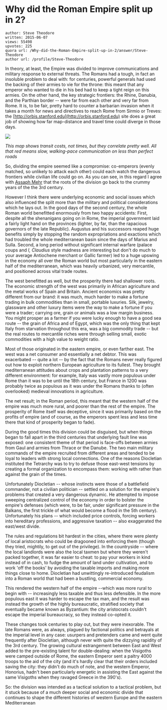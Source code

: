 # Why did the Roman Empire split up in 2?

	author: Steve Theodore
	written: 2015-06-07
	views: 55498
	upvotes: 225
	quora url: /Why-did-the-Roman-Empire-split-up-in-2/answer/Steve-Theodore
	author url: /profile/Steve-Theodore


In theory, at least, the Empire was divided to improve communications and military response to external threats. The Romans had a tough, in fact an insoluble problem to deal with: for centuries, powerful generals had used the backing of their armies to vie for the throne: this meant that any emperor who wanted to die in his bed had to keep a tight reign on this armies. On the other hand, the key strategic frontiers: the Rhine, Danubia, and the Parthian border -- were far from each other and very far from Rome. It is, to be fair, pretty hard to counter a barbarian invasion when it takes a month for news and directives to reach Rome from Sirmio or Treves: the [http://orbis.stanford.edu](http://orbis.stanford.edu) site does a great job of showing how far map-distance and travel time could diverge in those days. 

![](https://qph.fs.quoracdn.net/main-qimg-838dce9c32819f599605a08e2343a4c8)

_This map shows transit costs, not times, but they correlate pretty well. All that red means slow, walking-pace communication on less than perfect roads_  

So, dividing the empire seemed like a compromise: co-emperors (evenly matched, so unlikely to attack each other) could each watch the dangerous frontiers while civilian life could go on. As you can see, in this regard I agree with [Assaph Mehr](https://www.quora.com/profile/Assaph-Mehr) that the roots of the division go back to the crummy years of the the 3rd century. 

However I think there were underlying economic and social issues which also influenced the split more than the military and political considerations which he lays out. In the good days of the second century, the whole Roman world benefitted enormously from two happy accidents: First, despite all the shenanigans going on in Rome, the imperial government laid a fairly light hand on the provinces (lighter, by far, than the rapacious governors of the late Republic). Augustus and his successors reaped huge benefits simply by stopping the random expropriations and exactions which had troubled the whole mediterranean basin since the days of Marius and Sulla. Second, a long period without significant internal warfare (palace coups and _I, Claudius_ style madness are interesting but don't do much to your average Antiochene merchant or Gallic farmer) led to a huge upswing in the economy all over the Roman world but most particularly in the eastern half of the mediterranean, which was heavily urbanized, very mercantile, and positioned across vital trade routes. 

The west benefitted as well, but the prosperity there had shallower roots. The economic strength of the west was primarily in African agriculture and the metal works of Spain and Britain. Ancient economics was pretty different from our brand: it was much, much harder to make a fortune trading in bulk commodities than in small, portable luxuries. Silk, jewelry, glassware and other luxury items were the way to make a fortune if you were a trader; carrying ore, grain or animals was a low margin business. You might prosper as a farmer if you were lucky enough to have a good sea route -- the grain of Africa and of Egypt, which was the only thing that kept Italy from starvation throughout this era, was a big commodity trade -- but the real routes to mercantile riches were through selling small, exotic commodities with a high value to weight ratio. 

Most of those originated in the eastern empire, or even farther east. The west was a net consumer and essentially a net debtor. This was exacerbated -- quite a lot -- by the fact that the Romans never really figured out how to exploit northern European agriculture to its fullest. They brought mediterranean attitudes about crops and plantation patterns to a very different environment: for example, Italy was vastly more populous under Rome than it was to be until the 18th century, but France in 1200 was probably twice as populous as it was under the Romans thanks to (often overlooked) medieval innovations in agriculture. 

The net result; in the Roman period, this meant that the western half of the empire was much more rural, and poorer than the rest of the empire. The prosperity of Rome itself was deceptive, since it was primarily based on the profits of empire (and of course, as the emperors spent less and less time there that kind of prosperity began to fade). 

 During the good times this division could be disguised, but when things began to fall apart in the third centuries that underlying fault line was exposed: one consistent theme of that period is face-offs between armies from Gaul and armies from Thrace or the Danube. The two main military commands of the empire recruited from different areas and tended to be loyal to leaders with strong local connections. One of the reasons Diocletian instituted the Tetrarchy was to try to defuse those east-west tensions by creating a formal organization to encompass them: working with rather than against the grain of the times.

Unfortunately Diocletian -- whose instincts were those of a battlefield commander, not a civilian politician -- settled on a solution for the empire's problems that created a very dangerous dynamic. He attempted to impose sweeping centralized control of the economy in order to bolster the empire's defenses (which were, to be fair, under significant pressure in the Balkans, the first trickle of what would become a flood in the 5th century). Unfortunately his plans -- which included price controls, forcing workers into hereditary professions, and aggressive taxation -- also exaggerated the east/west divide. 

The rules and regulations bit hardest in the cities, where there were plenty of local aristocrats who could be dragooned into enforcing them (though they tried, mightily, to get out of the privilege). In the countryside -- where the local landlords were also the local taxmen but where they weren't packed together, it was far easier to cheat: to pay your workers in kind instead of in cash, to fudge the amount of land under cultivation, and to work 'off the books' by avoiding the taxable imports and making more things close to home. Diocletian had unwittingly re-introduced feudalism into a Roman world that had been a bustling, commercial economy. 

This rendered the western half of the empire --which was more rural to begin with -- increasingly less taxable and thus less defensible. In the more populous east it was harder to escape the tax man, and the result was instead the growth of the highly bureaucratic, stratified society that eventually became known as Byzantium: the city aristocrats couldn't escape the imperial bureaucracy, so they instead co-opted it.

These changes took centuries to play out, but they were inexorable. The late Romans were, as always, plagued by factional politics and betrayals at the imperial level in any case: usurpers and pretenders came and went quite frequently after Diocletian, although never with quite the dizzying rapidity of the 3rd century. The growing cultural estrangement between East and West added to the pre-existing talent for double-dealing: when the Visigoths were camped outside of Rome, the eastern Emperor sent a paltry 4000 troops to the aid of the city (and it's hardly clear that their orders included saving the city: they didn't do much of note, and the western Emperor, Honorius, hadn't been particularly energetic in assisting the East against the same Visigoths when they ravaged Greece in the 390's). 

So: the division was intended as a tactical solution to a tactical problem, but it stuck because of a much deeper social and economic divide that continues to shape the different histories of western Europe and the eastern Mediterranean

